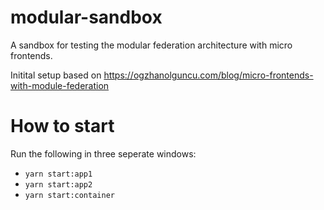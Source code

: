 # modular-sandbox
A sandbox for testing the modular federation architecture with micro frontends.


Initital setup based on https://ogzhanolguncu.com/blog/micro-frontends-with-module-federation


# How to start
Run the following in three seperate windows:
- `yarn start:app1`
- `yarn start:app2`
- `yarn start:container`
